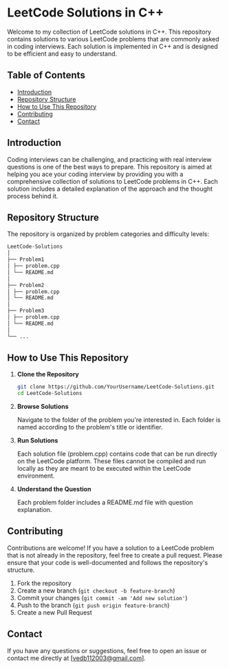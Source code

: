 # LeetCode Solutions in C++

Welcome to my collection of LeetCode solutions in C++. This repository contains solutions to various LeetCode problems that are commonly asked in coding interviews. Each solution is implemented in C++ and is designed to be efficient and easy to understand.

## Table of Contents

- [Introduction](#introduction)
- [Repository Structure](#repository-structure)
- [How to Use This Repository](#how-to-use-this-repository)
- [Contributing](#contributing)
- [Contact](#contact)

## Introduction

Coding interviews can be challenging, and practicing with real interview questions is one of the best ways to prepare. This repository is aimed at helping you ace your coding interview by providing you with a comprehensive collection of solutions to LeetCode problems in C++. Each solution includes a detailed explanation of the approach and the thought process behind it.

## Repository Structure

The repository is organized by problem categories and difficulty levels:
```bash
LeetCode-Solutions
│
├── Problem1
│ ├── problem.cpp
│ └── README.md
│
├── Problem2
│ ├── problem.cpp
│ └── README.md
│
├── Problem3
│ ├── problem.cpp
│ └── README.md
│
└── ...
```

## How to Use This Repository

1. **Clone the Repository**

   ```bash
   git clone https://github.com/YourUsername/LeetCode-Solutions.git
   cd LeetCode-Solutions
2. **Browse Solutions**

   Navigate to the folder of the problem you're interested in. Each folder is named according to the problem's title or identifier.
3. **Run Solutions**

   Each solution file (problem.cpp) contains code that can be run directly on the LeetCode platform. These files cannot be compiled and run locally as they are meant to be executed within the LeetCode environment.

4. **Understand the Question**

   Each problem folder includes a README.md file with question explanation.

## Contributing

Contributions are welcome! If you have a solution to a LeetCode problem that is not already in the repository, feel free to create a pull request. Please ensure that your code is well-documented and follows the repository's structure.

1. Fork the repository
2. Create a new branch (`git checkout -b feature-branch`)
3. Commit your changes (`git commit -am 'Add new solution'`)
4. Push to the branch (`git push origin feature-branch`)
5. Create a new Pull Request

## Contact

If you have any questions or suggestions, feel free to open an issue or contact me directly at [vedb112003@gmail.com].





